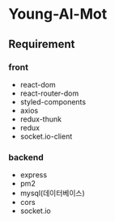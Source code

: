 # Young-Al-Mot



## Requirement
### front
* react-dom
* react-router-dom
* styled-components
* axios
* redux-thunk
* redux
* socket.io-client
### backend
* express
* pm2
* mysql(데이터베이스)
* cors
* socket.io
